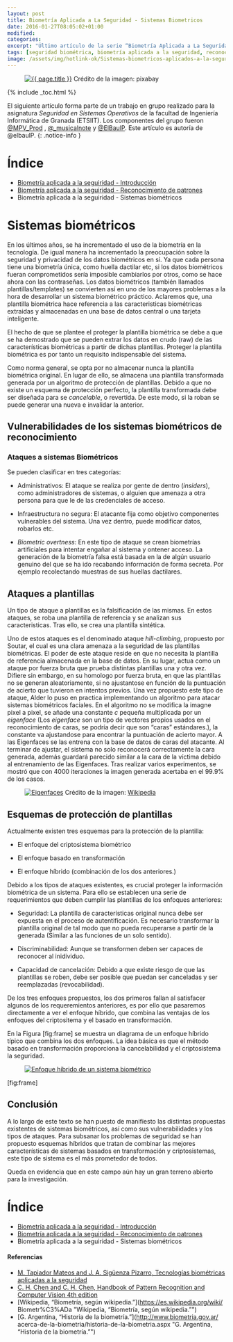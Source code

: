 ```yaml
---
layout: post
title: Biometría Aplicada a La Seguridad - Sistemas Biometricos
date: 2016-01-27T08:05:02+01:00
modified:
categories:
excerpt: "Último artículo de la serie “Biometría Aplicada a La Seguridad”, en el que se presentan distintas vulnerabilidades en los sistemas biométricos, así como distintos tipos de ataques y contramedidas."
tags: [seguridad biométrica, biometría aplicada a la seguridad, reconocimiento de patrones biométricos, sistemas biométricos, biometría de la mano]
image: /assets/img/hotlink-ok/Sistemas-biometricos-aplicados-a-la-seguridad.png
---
```


<figure>
  <a href="/assets/img/hotlink-ok/Sistemas-biometricos-aplicados-a-la-seguridad.png"><img src="/assets/img/hotlink-ok/Sistemas-biometricos-aplicados-a-la-seguridad.png" title="{{ page.title }}" alt="{{ page.title }}" /></a>
  <span class="image-credit">Crédito de la imagen: pixabay<a href="https://pixabay.com/en/biometrics-eye-security-154660/"></a></span><br/>
</figure>

{% include _toc.html %}

El siguiente artículo forma parte de un trabajo en grupo realizado para la asignatura _Seguridad en Sistemas Operativos_ de la facultad de Ingeniería Informática de Granada (ETSIIT). Los componentes del grupo fueron [@MPV_Prod](http://twitter.com/MPV_Prod) , [@_musicalnote](http://twitter.com/_musicalnote) y [@ElBaulP](http://twitter.com/elbaulp). Este artículo es autoría de @elbaulP.
{: .notice-info }

# Índice

- [Biometría aplicada a la seguiridad - Introducción](/biometria-seguridad-introduccion "Biometría aplicada a la seguiridad - Introducción")
- [Biometría aplicada a la seguiridad - Reconocimiento de patrones](/biometria-seguridad-patrones "Biometría aplicada a la seguiridad - Reconocimiento de patrones")
- Biometría aplicada a la seguiridad - Sistemas biométricos

<!--ad-->

Sistemas biométricos
====================

En los últimos años, se ha incrementado el uso de la biometría en la
tecnología. De igual manera ha incrementado la preocupación sobre la
seguridad y privacidad de los datos biométricos en sí. Ya que cada
persona tiene una biometría única, como huella dactilar etc, si los
datos biométricos fueran comprometidos sería imposible cambiarlos por
otros, como se hace ahora con las contraseñas. Los datos biométricos
(también llamados plantillas/templates) se convierten así en uno de los
mayores problemas a la hora de desarrollar un sistema biométrico
práctico. Aclaremos que, una plantilla biométrica hace referencia a las
caracteristicas biométricas extraidas y almacenadas en una base de datos
central o una tarjeta inteligente.

El hecho de que se plantee el proteger la plantilla biométrica se debe a
que se ha demostrado que se pueden extrar los datos en crudo (raw) de
las características biométricas a partir de dichas plantillas. Proteger
la plantilla biométrica es por tanto un requisito indispensable del
sistema.

Como norma general, se opta por no almacenar nunca la plantilla
biométrica original. En lugar de ello, se almacena una plantilla
transformada generada por un algoritmo de protección de plantillas.
Debido a que no existe un esquema de protección perfecto, la plantilla
transformada debe ser diseñada para se *cancelable*, o revertida. De
este modo, si la roban se puede generar una nueva e invalidar la
anterior.

Vulnerabilidades de los sistemas biométricos de reconocimiento
--------------------------------------------------------------

### Ataques a sistemas Biométricos

Se pueden clasificar en tres categorías:

-   Administrativos: El ataque se realiza por gente de dentro
    (*insiders*), como administradores de sistemas, o alguien que
    amenaza a otra persona para que le de las credenciales de acceso.

-   Infraestructura no segura: El atacante fija como objetivo
    componentes vulnerables del sistema. Una vez dentro, puede modificar
    datos, robarlos etc.

-   *Biometric overtness*: En este tipo de ataque se crean biometrías
    artificiales para intentar engañar al sistema y ontener acceso. La
    generación de la biometría falsa está basada en la de algún usuario
    genuino del que se ha ido recabando información de forma secreta.
    Por ejemplo recolectando muestras de sus huellas dactilares.

Ataques a plantillas
--------------------

Un tipo de ataque a plantillas es la falsificación de las mismas. En
estos ataques, se roba una plantilla de referencia y se analizan sus
caracteristicas. Tras ello, se crea una plantilla sintética.

Uno de estos ataques es el denominado ataque *hill-climbing*, propuesto
por Soutar, el cual es una clara amenaza a la seguridad de las
plantillas biométricas. El poder de este ataque reside en que no
necesita la plantilla de referencia almacenada en la base de datos. En
su lugar, actua como un ataque por fuerza bruta que prueba distintas
plantillas una y otra vez. Difiere sin embargo, en su homologo por
fuerza bruta, en que las plantillas no se generan aleatoriamente, si no
ajustantose en función de la puntuación de acierto que tuvieron en
intentos previos. Una vez propuesto este tipo de ataque, Alder lo puso
en practica implementando un algoritmo para atacar sistemas biométricos
faciales. En el algoritmo no se modifica la imagne pixel a pixel, se
añade una constante *c* pequeña multiplicada por un *eigenface* (Los
*eigenface* son un tipo de vectores propios usados en el reconocimiento
de caras, se podría decir que son “caras” estándares.), la constante va
ajustandose para encontrar la puntuación de acierto mayor. A las
Eigenfaces se las entrena con la base de datos de caras del atacante. Al
terminar de ajustar, el sistema no solo reconocerá correctamente la cara
generada, además guardará parecido similar a la cara de la víctima
debido al entrenamiento de las Eigenfaces. Tras realizar varios
experimentos, se mostró que con 4000 iteraciones la imagen generada
acertaba en el 99.9% de los casos.

<figure>
  <a href="/assets/img/Eigenfaces.png"><img src="/assets/img/Eigenfaces.png" title="Eigenfaces" alt="Eigenfaces" /></a>
  <span class="image-credit">Crédito de la imagen: <a href="https://commons.wikimedia.org/wiki/File:Eigenfaces.png" target="_blank" title="">Wikipedia</a></span>
</figure>

Esquemas de protección de plantillas
------------------------------------

Actualmente existen tres esquemas para la protección de la plantilla:

-   El enfoque del criptosistema biométrico

-   El enfoque basado en transformación

-   El enfoque híbrido (combinación de los dos anteriores.)

Debido a los tipos de ataques existentes, es crucial proteger la
información biométrica de un sistema. Para ello se establecen una serie
de requerimientos que deben cumplir las plantillas de los enfoques
anteriores:

-   Seguridad: La plantilla de características original nunca debe ser
    expuesta en el proceso de autentificación. Es necesario transformar
    la plantilla original de tal modo que no pueda recuperarse a partir
    de la generada (Similar a las funciones de un solo sentido).

-   Discriminabilidad: Aunque se transformen deben ser capaces de
    reconocer al inidividuo.

-   Capacidad de cancelación: Debido a que existe riesgo de que las
    plantillas se roben, debe ser posible que puedan ser canceladas y
    ser reemplazadas (revocabilidad).

De los tres enfoques propuestos, los dos primeros fallan al satisfacer
algunos de los requeremientos anteriores, es por ello que pasaremos
directamente a ver el enfoque híbrido, que combina las ventajas de los
enfoques del criptositema y el basado en transformación.

En la Figura [fig:frame] se muestra un diagrama de un enfoque híbrido
típico que combina los dos enfoques. La idea básica es que el método
basado en transformación proporciona la cancelabilidad y el
criptosistema la seguridad.


<figure>
  <a href="/assets/img/two-steps-framework.png"><img src="/assets/img/two-steps-framework.png" title="Enfoque híbrido de un sistema
  biométrico" alt="Enfoque híbrido de un sistema
  biométrico" /></a>
</figure>
[fig:frame]

Conclusión
----------

A lo largo de este texto se han puesto de manifiesto las distintas
propuestas existentes de sistemas biométricos, así como sus
vulnerabilidades y los tipos de ataques. Para subsanar los problemas de
seguridad se han propuesto esquemas híbridos que tratan de combinar las
mejores características de sistemas basados en transformación y
criptosistemas, este tipo de sistema es el más prometedor de todos.

Queda en evidencia que en este campo aún hay un gran terreno abierto
para la investigación.

# Índice

- [Biometría aplicada a la seguiridad - Introducción](/biometria-seguridad-introduccion "Biometría aplicada a la seguiridad - Introducción")
- [Biometría aplicada a la seguiridad - Reconocimiento de patrones](/biometria-seguridad-patrones "Biometría aplicada a la seguiridad - Reconocimiento de patrones")
- Biometría aplicada a la seguiridad - Sistemas biométricos

#### Referencias

- [M. Tapiador Mateos and J. A. Sigüenza Pizarro, Tecnologías biométricas aplicadas a la
seguridad](http://www.amazon.es/gp/product/8478976361/ref=as_li_ss_tl?ie=UTF8&camp=3626&creative=24822&creativeASIN=8478976361&linkCode=as2&tag=bmacoc-21 "M. Tapiador Mateos and J. A. Sigüenza Pizarro, Tecnologías biométricas aplicadas a la
seguridad")
- [C. H. Chen and C. H. Chen, Handbook of Pattern Recognition and Computer Vision 4th edition](http://www.amazon.es/gp/product/9814656526/ref=as_li_ss_tl?ie=UTF8&camp=3626&creative=24822&creativeASIN=9814656526&linkCode=as2&tag=bmab-21 "C. H. Chen and C. H. Chen, Handbook of Pattern Recognition and Computer Vision 4th edition")
- [Wikipedia, “Biometría, según wikipedia.”](https://es.wikipedia.org/wiki/
Biometr%C3%ADa "Wikipedia, “Biometría, según wikipedia.”")
- [G. Argentina, “Historia de la biometría.”](http://www.biometria.gov.ar/
acerca-de-la-biometria/historia-de-la-biometria.aspx "G. Argentina, “Historia de la biometría.”")

